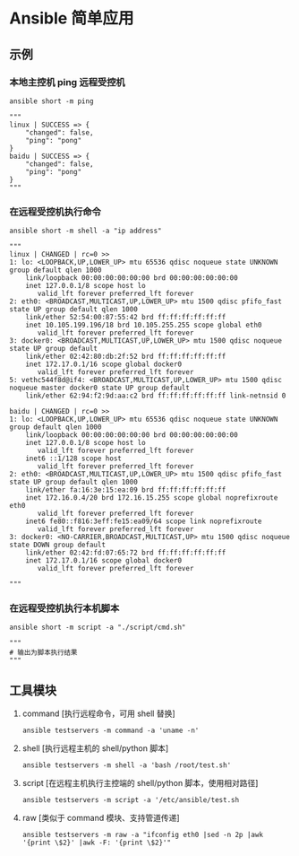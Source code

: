 # Ansible 简单应用

## 示例

### 本地主控机 ping 远程受控机

```
ansible short -m ping

"""
linux | SUCCESS => {
    "changed": false,
    "ping": "pong"
}
baidu | SUCCESS => {
    "changed": false,
    "ping": "pong"
}
"""
```

### 在远程受控机执行命令

```
ansible short -m shell -a "ip address"

"""
linux | CHANGED | rc=0 >>
1: lo: <LOOPBACK,UP,LOWER_UP> mtu 65536 qdisc noqueue state UNKNOWN group default qlen 1000
    link/loopback 00:00:00:00:00:00 brd 00:00:00:00:00:00
    inet 127.0.0.1/8 scope host lo
       valid_lft forever preferred_lft forever
2: eth0: <BROADCAST,MULTICAST,UP,LOWER_UP> mtu 1500 qdisc pfifo_fast state UP group default qlen 1000
    link/ether 52:54:00:87:55:42 brd ff:ff:ff:ff:ff:ff
    inet 10.105.199.196/18 brd 10.105.255.255 scope global eth0
       valid_lft forever preferred_lft forever
3: docker0: <BROADCAST,MULTICAST,UP,LOWER_UP> mtu 1500 qdisc noqueue state UP group default
    link/ether 02:42:80:db:2f:52 brd ff:ff:ff:ff:ff:ff
    inet 172.17.0.1/16 scope global docker0
       valid_lft forever preferred_lft forever
5: vethc544f8d@if4: <BROADCAST,MULTICAST,UP,LOWER_UP> mtu 1500 qdisc noqueue master docker0 state UP group default
    link/ether 62:94:f2:9d:aa:c2 brd ff:ff:ff:ff:ff:ff link-netnsid 0

baidu | CHANGED | rc=0 >>
1: lo: <LOOPBACK,UP,LOWER_UP> mtu 65536 qdisc noqueue state UNKNOWN group default qlen 1000
    link/loopback 00:00:00:00:00:00 brd 00:00:00:00:00:00
    inet 127.0.0.1/8 scope host lo
       valid_lft forever preferred_lft forever
    inet6 ::1/128 scope host
       valid_lft forever preferred_lft forever
2: eth0: <BROADCAST,MULTICAST,UP,LOWER_UP> mtu 1500 qdisc pfifo_fast state UP group default qlen 1000
    link/ether fa:16:3e:15:ea:09 brd ff:ff:ff:ff:ff:ff
    inet 172.16.0.4/20 brd 172.16.15.255 scope global noprefixroute eth0
       valid_lft forever preferred_lft forever
    inet6 fe80::f816:3eff:fe15:ea09/64 scope link noprefixroute
       valid_lft forever preferred_lft forever
3: docker0: <NO-CARRIER,BROADCAST,MULTICAST,UP> mtu 1500 qdisc noqueue state DOWN group default
    link/ether 02:42:fd:07:65:72 brd ff:ff:ff:ff:ff:ff
    inet 172.17.0.1/16 scope global docker0
       valid_lft forever preferred_lft forever

"""
```

### 在远程受控机执行本机脚本

```
ansible short -m script -a "./script/cmd.sh"

"""
# 输出为脚本执行结果
"""
```

## 工具模块


1. command [执行远程命令，可用 shell 替换]

    `ansible testservers -m command -a 'uname -n'`

2. shell   [执行远程主机的 shell/python 脚本]

    `ansible testservers -m shell -a 'bash /root/test.sh'`

3. script  [在远程主机执行主控端的 shell/python 脚本，使用相对路径]

    `ansible testservers -m script -a '/etc/ansible/test.sh`

4. raw     [类似于 command 模块、支持管道传递]

    `ansible testservers -m raw -a "ifconfig eth0 |sed -n 2p |awk '{print \$2}' |awk -F: '{print \$2}'"`









